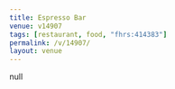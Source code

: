 ```yaml
---
title: Espresso Bar
venue: v14907
tags: [restaurant, food, "fhrs:414383"]
permalink: /v/14907/
layout: venue
---
```

null